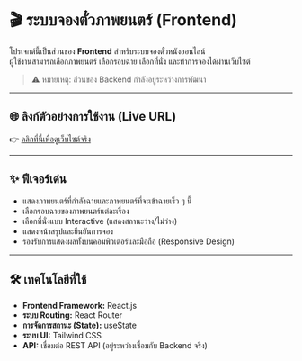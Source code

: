 # 🎬 ระบบจองตั๋วภาพยนตร์ (Frontend)

โปรเจกต์นี้เป็นส่วนของ **Frontend** สำหรับระบบจองตั๋วหนังออนไลน์  
ผู้ใช้งานสามารถเลือกภาพยนตร์ เลือกรอบฉาย เลือกที่นั่ง และทำการจองได้ผ่านเว็บไซต์

> ⚠️ หมายเหตุ: ส่วนของ Backend กำลังอยู่ระหว่างการพัฒนา

---

## 🌐 ลิงก์ตัวอย่างการใช้งาน (Live URL)

👉 [คลิกที่นี่เพื่อดูเว็บไซต์จริง](https://686cca1cef402dbb95537660--pub-movie.netlify.app/)  

---

## ✨ ฟีเจอร์เด่น

- แสดงภาพยนตร์ที่กำลังฉายและภาพยนตร์ที่จะเข้าฉายเร็ว ๆ นี้
- เลือกรอบฉายของภาพยนตร์แต่ละเรื่อง
- เลือกที่นั่งแบบ Interactive (แสดงสถานะว่าง/ไม่ว่าง)
- แสดงหน้าสรุปและยืนยันการจอง
- รองรับการแสดงผลทั้งบนคอมพิวเตอร์และมือถือ (Responsive Design)

---

## 🛠️ เทคโนโลยีที่ใช้

- **Frontend Framework:** React.js
- **ระบบ Routing:** React Router
- **การจัดการสถานะ (State):** useState 
- **ระบบ UI:** Tailwind CSS 
- **API:** เชื่อมต่อ REST API (อยู่ระหว่างเชื่อมกับ Backend จริง)

